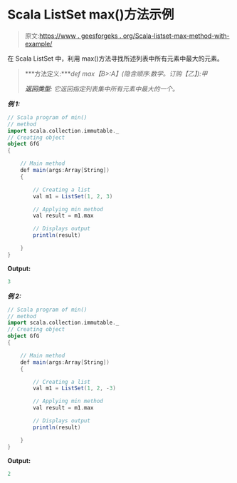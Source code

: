 # Scala ListSet max()方法示例

> 原文:[https://www . geesforgeks . org/Scala-listset-max-method-with-example/](https://www.geeksforgeeks.org/scala-listset-max-method-with-example/)

在 Scala ListSet 中，利用 max()方法寻找所述列表中所有元素中最大的元素。

> ***方法定义:****def max【B>:A】(隐含顺序:数学。订购【乙】):甲*
> 
> ***返回类型:*** *它返回指定列表集中所有元素中最大的一个。*

***例 1:***

```scala
// Scala program of min() 
// method 
import scala.collection.immutable._
// Creating object 
object GfG 
{ 

    // Main method 
    def main(args:Array[String]) 
    { 

        // Creating a list 
        val m1 = ListSet(1, 2, 3) 

        // Applying min method 
        val result = m1.max

        // Displays output 
        println(result) 

    } 
} 
```

**Output:**

```scala
3

```

***例 2:***

```scala
// Scala program of min() 
// method 
import scala.collection.immutable._
// Creating object 
object GfG 
{ 

    // Main method 
    def main(args:Array[String]) 
    { 

        // Creating a list 
        val m1 = ListSet(1, 2, -3) 

        // Applying min method 
        val result = m1.max

        // Displays output 
        println(result) 

    } 
} 
```

**Output:**

```scala
2

```